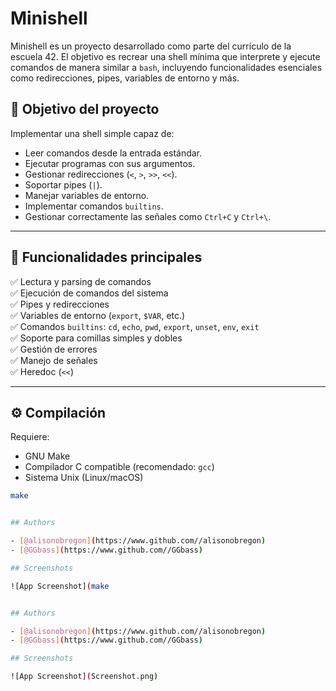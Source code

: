 
# Minishell
Minishell es un proyecto desarrollado como parte del currículo de la escuela 42. El objetivo es recrear una shell mínima que interprete y ejecute comandos de manera similar a `bash`, incluyendo funcionalidades esenciales como redirecciones, pipes, variables de entorno y más.

## 🚀 Objetivo del proyecto

Implementar una shell simple capaz de:
- Leer comandos desde la entrada estándar.
- Ejecutar programas con sus argumentos.
- Gestionar redirecciones (`<`, `>`, `>>`, `<<`).
- Soportar pipes (`|`).
- Manejar variables de entorno.
- Implementar comandos `builtins`.
- Gestionar correctamente las señales como `Ctrl+C` y `Ctrl+\`.

---

## 🧠 Funcionalidades principales

✅ Lectura y parsing de comandos  
✅ Ejecución de comandos del sistema  
✅ Pipes y redirecciones  
✅ Variables de entorno (`export`, `$VAR`, etc.)  
✅ Comandos `builtins`: `cd`, `echo`, `pwd`, `export`, `unset`, `env`, `exit`  
✅ Soporte para comillas simples y dobles  
✅ Gestión de errores  
✅ Manejo de señales  
✅ Heredoc (`<<`)  

---

## ⚙️ Compilación

Requiere:  
- GNU Make  
- Compilador C compatible (recomendado: `gcc`)  
- Sistema Unix (Linux/macOS)

```bash
make


## Authors

- [@alisonobregon](https://www.github.com//alisonobregon)
- [@GGbass](https://www.github.com//GGbass)

## Screenshots

![App Screenshot](make


## Authors

- [@alisonobregon](https://www.github.com//alisonobregon)
- [@GGbass](https://www.github.com//GGbass)

## Screenshots

![App Screenshot](Screenshot.png)

